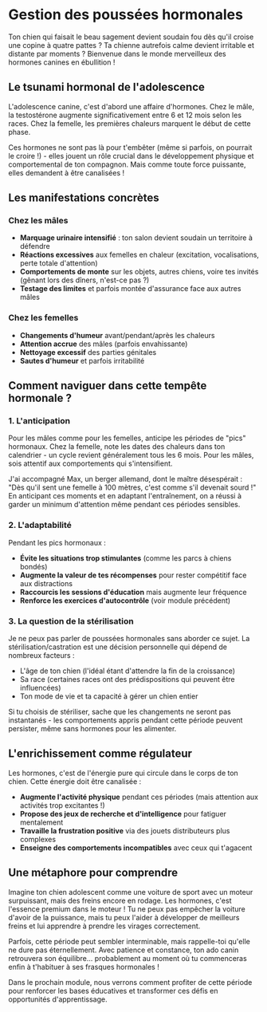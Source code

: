 # Gestion des poussées hormonales

Ton chien qui faisait le beau sagement devient soudain fou dès qu'il croise une copine à quatre pattes ? Ta chienne autrefois calme devient irritable et distante par moments ? Bienvenue dans le monde merveilleux des hormones canines en ébullition !

## Le tsunami hormonal de l'adolescence

L'adolescence canine, c'est d'abord une affaire d'hormones. Chez le mâle, la testostérone augmente significativement entre 6 et 12 mois selon les races. Chez la femelle, les premières chaleurs marquent le début de cette phase.

Ces hormones ne sont pas là pour t'embêter (même si parfois, on pourrait le croire !) - elles jouent un rôle crucial dans le développement physique et comportemental de ton compagnon. Mais comme toute force puissante, elles demandent à être canalisées !

## Les manifestations concrètes

### Chez les mâles
- **Marquage urinaire intensifié** : ton salon devient soudain un territoire à défendre
- **Réactions excessives** aux femelles en chaleur (excitation, vocalisations, perte totale d'attention)
- **Comportements de monte** sur les objets, autres chiens, voire tes invités (gênant lors des dîners, n'est-ce pas ?)
- **Testage des limites** et parfois montée d'assurance face aux autres mâles

### Chez les femelles
- **Changements d'humeur** avant/pendant/après les chaleurs
- **Attention accrue** des mâles (parfois envahissante)
- **Nettoyage excessif** des parties génitales
- **Sautes d'humeur** et parfois irritabilité

## Comment naviguer dans cette tempête hormonale ?

### 1. L'anticipation

Pour les mâles comme pour les femelles, anticipe les périodes de "pics" hormonaux. Chez la femelle, note les dates des chaleurs dans ton calendrier - un cycle revient généralement tous les 6 mois. Pour les mâles, sois attentif aux comportements qui s'intensifient.

J'ai accompagné Max, un berger allemand, dont le maître désespérait : "Dès qu'il sent une femelle à 100 mètres, c'est comme s'il devenait sourd !" En anticipant ces moments et en adaptant l'entraînement, on a réussi à garder un minimum d'attention même pendant ces périodes sensibles.

### 2. L'adaptabilité

Pendant les pics hormonaux :
- **Évite les situations trop stimulantes** (comme les parcs à chiens bondés)
- **Augmente la valeur de tes récompenses** pour rester compétitif face aux distractions
- **Raccourcis les sessions d'éducation** mais augmente leur fréquence
- **Renforce les exercices d'autocontrôle** (voir module précédent)

### 3. La question de la stérilisation

Je ne peux pas parler de poussées hormonales sans aborder ce sujet. La stérilisation/castration est une décision personnelle qui dépend de nombreux facteurs :

- L'âge de ton chien (l'idéal étant d'attendre la fin de la croissance)
- Sa race (certaines races ont des prédispositions qui peuvent être influencées)
- Ton mode de vie et ta capacité à gérer un chien entier

Si tu choisis de stériliser, sache que les changements ne seront pas instantanés - les comportements appris pendant cette période peuvent persister, même sans hormones pour les alimenter.

## L'enrichissement comme régulateur

Les hormones, c'est de l'énergie pure qui circule dans le corps de ton chien. Cette énergie doit être canalisée :

- **Augmente l'activité physique** pendant ces périodes (mais attention aux activités trop excitantes !)
- **Propose des jeux de recherche et d'intelligence** pour fatiguer mentalement
- **Travaille la frustration positive** via des jouets distributeurs plus complexes
- **Enseigne des comportements incompatibles** avec ceux qui t'agacent

## Une métaphore pour comprendre

Imagine ton chien adolescent comme une voiture de sport avec un moteur surpuissant, mais des freins encore en rodage. Les hormones, c'est l'essence premium dans le moteur ! Tu ne peux pas empêcher la voiture d'avoir de la puissance, mais tu peux l'aider à développer de meilleurs freins et lui apprendre à prendre les virages correctement.

Parfois, cette période peut sembler interminable, mais rappelle-toi qu'elle ne dure pas éternellement. Avec patience et constance, ton ado canin retrouvera son équilibre... probablement au moment où tu commenceras enfin à t'habituer à ses frasques hormonales !

Dans le prochain module, nous verrons comment profiter de cette période pour renforcer les bases éducatives et transformer ces défis en opportunités d'apprentissage. 